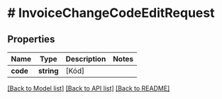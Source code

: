 # # InvoiceChangeCodeEditRequest

## Properties

Name | Type | Description | Notes
------------ | ------------- | ------------- | -------------
**code** | **string** | [Kód] |

[[Back to Model list]](../../README.md#models) [[Back to API list]](../../README.md#endpoints) [[Back to README]](../../README.md)
